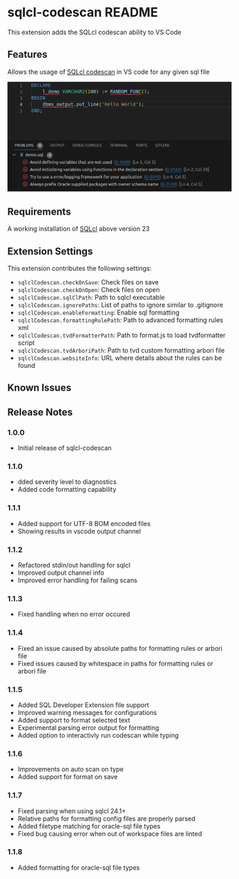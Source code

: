 # sqlcl-codescan README

This extension adds the SQLcl codescan ability to VS Code

## Features

Allows the usage of [SQLcl codescan](https://docs.oracle.com/en/database/oracle/sql-developer-command-line/23.3/sqcug/codescan-command.html#GUID-A0920135-A6BE-4413-9E71-D11DA1F2A60E) in VS code for any given sql file

![Preview](images/preview.png)

## Requirements

A working installation of [SQLcl](https://www.oracle.com/database/technologies/appdev/sqlcl.html) above version 23

## Extension Settings


This extension contributes the following settings:

* `sqlclCodescan.checkOnSave`: Check files on save
* `sqlclCodescan.checkOnOpen`: Check files on open
* `sqlclCodescan.sqlClPath`: Path to sqlcl executable
* `sqlclCodescan.ignorePaths`: List of paths to ignore similar to .gitignore
* `sqlclCodescan.enableFormatting`: Enable sql formatting
* `sqlclCodescan.formattingRulePath`: Path to advanced formatting rules xml
* `sqlclCodescan.tvdFormatterPath`: Path to format.js to load tvdformatter script
* `sqlclCodescan.tvdArboriPath`: Path to tvd custom formatting arbori file
* `sqlclCodescan.websiteInfo`: URL where details about the rules can be found

## Known Issues



## Release Notes

### 1.0.0

* Initial release of sqlcl-codescan

### 1.1.0

* dded severity level to diagnostics
* Added code formatting capability

### 1.1.1

* Added support for UTF-8 BOM encoded files
* Showing results in vscode output channel

### 1.1.2

* Refactored stdin/out handling for sqlcl
* Improved output channel info
* Improved error handling for failing scans

### 1.1.3

* Fixed handling when no error occured

### 1.1.4

* Fixed an issue caused by absolute paths for formatting rules or arbori file
* Fixed issues caused by whitespace in paths for formatting rules or arbori file

### 1.1.5

* Added SQL Developer Extension file support
* Improved warning messages for configurations
* Added support to format selected text
* Experimental parsing error output for formatting
* Added option to interactivly run codescan while typing

### 1.1.6
* Improvements on auto scan on type
* Added support for format on save

### 1.1.7
* Fixed parsing when using sqlcl 24.1+
* Relative paths for formatting config files are properly parsed
* Added filetype matching for oracle-sql file types
* Fixed bug causing error when out of workspace files are linted

### 1.1.8
* Added formatting for oracle-sql file types

